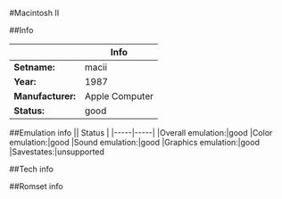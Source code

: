 #Macintosh II

##Info

||Info|
|-----|-----|
|**Setname:**|macii
|**Year:**|1987
|**Manufacturer:**|Apple Computer
|**Status:**|good

##Emulation info
|| Status |
|-----|-----|
|Overall emulation:|good
|Color emulation:|good
|Sound emulation:|good
|Graphics emulation:|good
|Savestates:|unsupported

##Tech info

##Romset info

<!--- START OF EDITED COMMENT DO NOT TOUCH TEXT ABOVE-->
